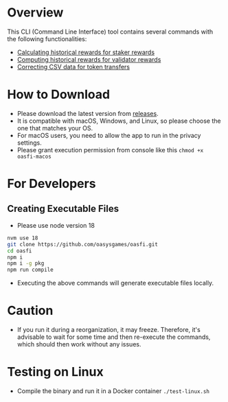 # Overview

This CLI (Command Line Interface) tool contains several commands with the following functionalities:
    
- [Calculating historical rewards for staker rewards](./doc/doc_EN/export_staker_reward_EN.md)
- [Computing historical rewards for validator rewards](./doc/doc_EN/export_validator_reward_EN.md)
- [Correcting CSV data for token transfers](./doc/doc_EN/correct_csv_EN.md)

# How to Download

- Please download the latest version from [releases](https://github.com/oasysgames/oasfi/releases).
- It is compatible with macOS, Windows, and Linux, so please choose the one that matches your OS.
- For macOS users, you need to allow the app to run in the privacy settings.
- Please grant execution permission from console like this `chmod +x oasfi-macos`

# For Developers

## Creating Executable Files

* Please use node version 18

```bash
nvm use 18
git clone https://github.com/oasysgames/oasfi.git
cd oasfi
npm i
npm i -g pkg
npm run compile
```

* Executing the above commands will generate executable files locally.

# Caution

- If you run it during a reorganization, it may freeze. Therefore, it's advisable to wait for some time and then re-execute the commands, which should then work without any issues.

# Testing on Linux
- Compile the binary and run it in a Docker container
`./test-linux.sh`